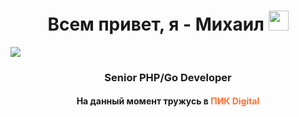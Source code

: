 <h1 align="center">Всем привет, я - Михаил</a>
<img src="[https://github.com/blackcater/blackcater/raw/main/images/Hi.gif](https://user-images.githubusercontent.com/74038190/216649426-0c2ee152-84d8-4707-85c4-27a378d2f78a.gif)" height="32"/></h1>
<img src="https://user-images.githubusercontent.com/74038190/241765440-80728820-e06b-4f96-9c9e-9df46f0cc0a5.gif" />
<h3 align="center">Senior PHP/Go Developer</h3>
<h4 align="center">На данный момент тружусь в <b style="color:#fd7035">ПИК Digital</b></h4>
